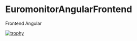 # EuromonitorAngularFrontend
Frontend Angular

[![trophy](https://github-profile-trophy.vercel.app/?username=ryo-ma)](https://github.com/ryo-ma/github-profile-trophy)

